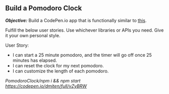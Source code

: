 ## Build a Pomodoro Clock

**_Objective:_** Build a CodePen.io app that is functionally similar to [this](https://codepen.io/FreeCodeCamp/full/aNyxXR/).

Fulfill the below user stories. Use whichever libraries or APIs you need. Give it your own personal style.

User Story:
- I can start a 25 minute pomodoro, and the timer will go off once 25 minutes has elapsed.
- I can reset the clock for my next pomodoro.
- I can customize the length of each pomodoro.

<i>PomodoroClock/npm i && npm start</i><br>
<i>https://codepen.io/dmiten/full/vZyBRW</i>